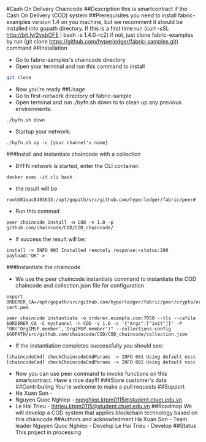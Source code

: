 #Cash On Delivery Chaincode
##Description
this is smartcontract if the Cash On Delivery (COD) system 
##Prerequisites
you need to install fabric-examples version 1.4 on you machine, but we recomment it should be installed into gopath directory. If this is a first time run (curl -sSL http://bit.ly/2ysbOFE | bash -s 1.4.0-rc2) if not, just clone fabric-examples by run (git clone https://github.com/hyperledger/fabric-samples.git) command
##Installation
- Go to fabric-samples's chaincode directory  
- Open your terminal and run this command to install
```bash
git clone 
```
- Now you're ready
##Usage
- Go to first-network directory of fabric-sample
- Open terminal and run ./byfn.sh down to to clean up any previous environments:
```
./byfn.sh down
```
- Startup your network:
```
./byfn.sh up -c [your channel's name]
```
###Install and instantiate chaincode with a collection
- BYFN network is started, enter the CLI container.
```
docker exec -it cli bash
```
- the result will be 
```
root@81eac8493633:/opt/gopath/src/github.com/hyperledger/fabric/peer#
```
- Run this commad
```
peer chaincode install -n COD -v 1.0 -p github.com/chaincode/COD/COD_chaincode/
```
- If success the result will be:
```
install -> INFO 003 Installed remotely response:<status:200 payload:"OK" >
```
###Instantiate the chaincode
- We use the peer chaincode instantiate command to instantiate the COD chaincode and collection.json file for configuration
```
export ORDERER_CA=/opt/gopath/src/github.com/hyperledger/fabric/peer/crypto/ordererOrganizations/example.com/orderers/orderer.example.com/msp/tlscacerts/tlsca.example.com-cert.pem
```
```
peer chaincode instantiate -o orderer.example.com:7050 --tls --cafile $ORDERER_CA -C mychannel -n COD -v 1.0 -c '{"Args":["init"]}' -P "OR('Org1MSP.member','Org2MSP.member')" --collections-config  $GOPATH/src/github.com/chaincode/COD/COD_chaincode/collection.json
```
- If the instantiation completes successfully you should see:
```
[chaincodeCmd] checkChaincodeCmdParams -> INFO 001 Using default escc
[chaincodeCmd] checkChaincodeCmdParams -> INFO 002 Using default vscc
```
- Now you can use peer command to invoke functions on this smartcontract. Have a nice day!!!
###Store customer's data
##Contributing
You're welcome to make a pull requests
##Support
- Ha Xuan Son - 
- Nguyen Quoc Nghiep - nqnghiep.ktpm0115@student.ctuet.edu.vn
- Le Hai Trieu - lhtrieu.ktpm0115@student.ctuet.edu.vn
##Roadmap
We will develop a COD system that applies blockchain technology based on this chaincode
##Authors and acknowledment
Ha Xuan Son  - Team leader
Nguyen Quoc Nghiep - Develop
Le Hai Trieu - Develop
##Status
This project in processing
